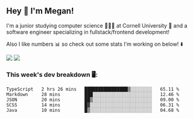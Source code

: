 ## Hey 👋 I'm Megan! 
I'm a junior studying computer science 👩🏻‍💻 at Cornell University 🐻 and a software engineer specializing in fullstack/frontend development!

Also I like numbers 📊 so check out some stats I'm working on below! ⬇️

<img src="https://github-readme-stats.vercel.app/api?username=meganyin13&show_icons=true&hide=stars&count_private=true" />

<img src="https://github-readme-stats.vercel.app/api/top-langs/?username=meganyin13&layout=compact&hide=Jupyter%20Notebook" />

### This week's dev breakdown 🖥:
<!--START_SECTION:waka-->
```text
TypeScript   2 hrs 26 mins   ████████████████▒░░░░░░░░   65.11 % 
Markdown     28 mins         ███░░░░░░░░░░░░░░░░░░░░░░   12.46 % 
JSON         20 mins         ██▒░░░░░░░░░░░░░░░░░░░░░░   09.00 % 
SCSS         14 mins         █▓░░░░░░░░░░░░░░░░░░░░░░░   06.31 % 
Java         10 mins         █▒░░░░░░░░░░░░░░░░░░░░░░░   04.68 % 
```
<!--END_SECTION:waka-->